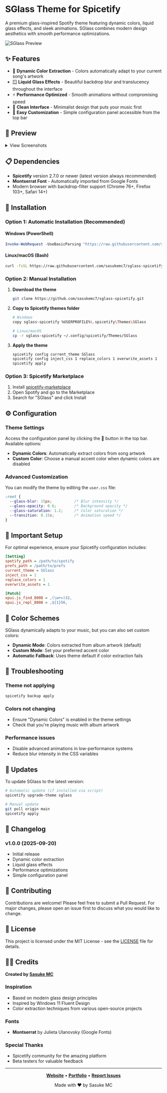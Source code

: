 # SGlass Theme for Spicetify

A premium glass-inspired Spotify theme featuring dynamic colors, liquid glass effects, and sleek animations. SGlass combines modern design aesthetics with smooth performance optimizations.

![SGlass Preview](preview/theme.png)

## ✨ Features

- 🎨 **Dynamic Color Extraction** - Colors automatically adapt to your current song's artwork
- 🪟 **Liquid Glass Effects** - Beautiful backdrop blur and translucency throughout the interface
- ⚡ **Performance Optimized** - Smooth animations without compromising speed
- 🎵 **Clean Interface** - Minimalist design that puts your music first
- 🔧 **Easy Customization** - Simple configuration panel accessible from the top bar

## 📸 Preview

<details>
<summary>View Screenshots</summary>

### Main Interface
![Main Interface](preview/theme.png)

### Configuration Panel
![Configuration](preview/config.png)

</details>

## 📋 Dependencies

- **Spicetify** version 2.7.0 or newer (latest version always recommended)
- **Montserrat Font** - Automatically imported from Google Fonts
- Modern browser with backdrop-filter support (Chrome 76+, Firefox 103+, Safari 14+)

## 🚀 Installation

### Option 1: Automatic Installation (Recommended)

#### Windows (PowerShell)
```powershell
Invoke-WebRequest -UseBasicParsing "https://raw.githubusercontent.com/sasukemc7/sglass-spicetify/main/install.ps1" | Invoke-Expression
```

#### Linux/macOS (Bash)
```bash
curl -fsSL https://raw.githubusercontent.com/sasukemc7/sglass-spicetify/main/install.sh | sh
```

### Option 2: Manual Installation

1. **Download the theme**
   ```bash
   git clone https://github.com/sasukemc7/sglass-spicetify.git
   ```

2. **Copy to Spicetify themes folder**
   ```bash
   # Windows
   copy sglass-spicetify %USERPROFILE%\.spicetify\Themes\SGlass
   
   # Linux/macOS
   cp -r sglass-spicetify ~/.config/spicetify/Themes/SGlass
   ```

3. **Apply the theme**
   ```bash
   spicetify config current_theme SGlass
   spicetify config inject_css 1 replace_colors 1 overwrite_assets 1
   spicetify apply
   ```

### Option 3: Spicetify Marketplace

1. Install [spicetify-marketplace](https://github.com/spicetify/spicetify-marketplace)
2. Open Spotify and go to the Marketplace
3. Search for "SGlass" and click Install

## ⚙️ Configuration

### Theme Settings

Access the configuration panel by clicking the 🎨 button in the top bar. Available options:

- **Dynamic Colors**: Automatically extract colors from song artwork
- **Custom Color**: Choose a manual accent color when dynamic colors are disabled

### Advanced Customization

You can modify the theme by editing the `user.css` file:

```css
:root {
  --glass-blur: 15px;          /* Blur intensity */
  --glass-opacity: 0.6;        /* Background opacity */
  --glass-saturation: 1.2;     /* Color saturation */
  --transition: 0.15s;         /* Animation speed */
}
```

## 🔧 Important Setup

For optimal experience, ensure your Spicetify configuration includes:

```ini
[Setting]
spotify_path = /path/to/spotify
prefs_path = /path/to/prefs
current_theme = SGlass
inject_css = 1
replace_colors = 1
overwrite_assets = 1

[Patch]
xpui.js_find_8008 = ,(\w+=)32,
xpui.js_repl_8008 = ,${1}56,
```

## 🎨 Color Schemes

SGlass dynamically adapts to your music, but you can also set custom colors:

- **Dynamic Mode**: Colors extracted from album artwork (default)
- **Custom Mode**: Set your preferred accent color
- **Automatic Fallback**: Uses theme default if color extraction fails

## 🐛 Troubleshooting

### Theme not applying
```bash
spicetify backup apply
```

### Colors not changing
- Ensure "Dynamic Colors" is enabled in the theme settings
- Check that you're playing music with album artwork

### Performance issues
- Disable advanced animations in low-performance systems
- Reduce blur intensity in the CSS variables

## 🔄 Updates

To update SGlass to the latest version:

```bash
# Automatic update (if installed via script)
spicetify upgrade-theme sglass

# Manual update
git pull origin main
spicetify apply
```

## 📝 Changelog

### v1.0.0 (2025-09-20)
- Initial release
- Dynamic color extraction
- Liquid glass effects
- Performance optimizations
- Simple configuration panel

## 🤝 Contributing

Contributions are welcome! Please feel free to submit a Pull Request. For major changes, please open an issue first to discuss what you would like to change.

## 📄 License

This project is licensed under the MIT License - see the [LICENSE](LICENSE) file for details.

## 👨‍💻 Credits

**Created by [Sasuke MC](https://sasukemc.com)**

### Inspiration
- Based on modern glass design principles
- Inspired by Windows 11 Fluent Design
- Color extraction techniques from various open-source projects

### Fonts
- **Montserrat** by Julieta Ulanovsky (Google Fonts)

### Special Thanks
- Spicetify community for the amazing platform
- Beta testers for valuable feedback

---

<div align="center">

**[Website](https://sasukemc.com)** • **[Portfolio](https://sasukemc.com)** • **[Report Issues](https://sasukemc.com)**

Made with ❤️ by Sasuke MC

</div>